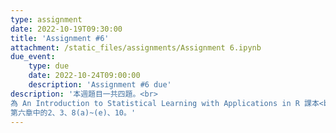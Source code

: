 ```yaml
---
type: assignment
date: 2022-10-19T09:30:00
title: 'Assignment #6'
attachment: /static_files/assignments/Assignment 6.ipynb
due_event: 
    type: due
    date: 2022-10-24T09:00:00
    description: 'Assignment #6 due'
description: '本週題目一共四題。<br>
為 An Introduction to Statistical Learning with Applications in R 課本<br>
第六章中的2、3、8(a)~(e)、10。'
---
```

